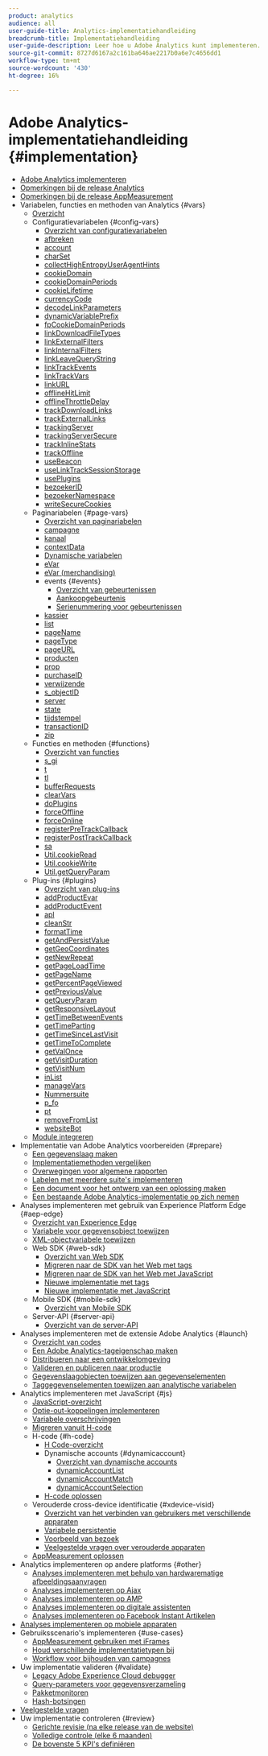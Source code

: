```yaml
---
product: analytics
audience: all
user-guide-title: Analytics-implementatiehandleiding
breadcrumb-title: Implementatiehandleiding
user-guide-description: Leer hoe u Adobe Analytics kunt implementeren. Pas aan welke gegevens worden verzameld om het meeste uit Analytics-gegevens te halen.
source-git-commit: 8727d6167a2c161ba646ae2217b0a6e7c4656dd1
workflow-type: tm+mt
source-wordcount: '430'
ht-degree: 16%

---
```



# Adobe Analytics-implementatiehandleiding {#implementation}

+ [Adobe Analytics implementeren](home.md)
+ [Opmerkingen bij de release Analytics](https://experienceleague.adobe.com/docs/analytics/release-notes/latest.html)
+ [Opmerkingen bij de release AppMeasurement](appmeasurement-updates.md)
+ Variabelen, functies en methoden van Analytics {#vars}
   + [Overzicht](vars/overview.md)
   + Configuratievariabelen {#config-vars}
      + [Overzicht van configuratievariabelen](vars/config-vars/configuration-variables.md)
      + [afbreken](vars/config-vars/abort.md)
      + [account](vars/config-vars/account.md)
      + [charSet](vars/config-vars/charset.md)
      + [collectHighEntropyUserAgentHints](vars/config-vars/collecthighentropyuseragenthints.md)
      + [cookieDomain](vars/config-vars/cookiedomain.md)
      + [cookieDomainPeriods](vars/config-vars/cookiedomainperiods.md)
      + [cookieLifetime](vars/config-vars/cookielifetime.md)
      + [currencyCode](vars/config-vars/currencycode.md)
      + [decodeLinkParameters](vars/config-vars/decodelinkparameters.md)
      + [dynamicVariablePrefix](vars/config-vars/dynamicvariableprefix.md)
      + [fpCookieDomainPeriods](vars/config-vars/fpcookiedomainperiods.md)
      + [linkDownloadFileTypes](vars/config-vars/linkdownloadfiletypes.md)
      + [linkExternalFilters](vars/config-vars/linkexternalfilters.md)
      + [linkInternalFilters](vars/config-vars/linkinternalfilters.md)
      + [linkLeaveQueryString](vars/config-vars/linkleavequerystring.md)
      + [linkTrackEvents](vars/config-vars/linktrackevents.md)
      + [linkTrackVars](vars/config-vars/linktrackvars.md)
      + [linkURL](vars/config-vars/linkurl.md)
      + [offlineHitLimit](vars/config-vars/offlinehitlimit.md)
      + [offlineThrottleDelay](vars/config-vars/offlinethrottledelay.md)
      + [trackDownloadLinks](vars/config-vars/trackdownloadlinks.md)
      + [trackExternalLinks](vars/config-vars/trackexternallinks.md)
      + [trackingServer](vars/config-vars/trackingserver.md)
      + [trackingServerSecure](vars/config-vars/trackingserversecure.md)
      + [trackInlineStats](vars/config-vars/trackinlinestats.md)
      + [trackOffline](vars/config-vars/trackoffline.md)
      + [useBeacon](vars/config-vars/usebeacon.md)
      + [useLinkTrackSessionStorage](vars/config-vars/uselinktracksessionstorage.md)
      + [usePlugins](vars/config-vars/useplugins.md)
      + [bezoekerID](vars/config-vars/visitorid.md)
      + [bezoekerNamespace](vars/config-vars/visitornamespace.md)
      + [writeSecureCookies](vars/config-vars/writesecurecookies.md)
   + Paginariabelen {#page-vars}
      + [Overzicht van paginariabelen](vars/page-vars/page-variables.md)
      + [campagne](vars/page-vars/campaign.md)
      + [kanaal](vars/page-vars/channel.md)
      + [contextData](vars/page-vars/contextdata.md)
      + [Dynamische variabelen](vars/page-vars/dynamic-variables.md)
      + [eVar](vars/page-vars/evar.md)
      + [eVar (merchandising)](vars/page-vars/evar-merchandising.md)
      + events {#events}
         + [Overzicht van gebeurtenissen](vars/page-vars/events/events-overview.md)
         + [Aankoopgebeurtenis](vars/page-vars/events/event-purchase.md)
         + [Serienummering voor gebeurtenissen](vars/page-vars/events/event-serialization.md)
      + [kassier](vars/page-vars/hier.md)
      + [list](vars/page-vars/list.md)
      + [pageName](vars/page-vars/pagename.md)
      + [pageType](vars/page-vars/pagetype.md)
      + [pageURL](vars/page-vars/pageurl.md)
      + [producten](vars/page-vars/products.md)
      + [prop](vars/page-vars/prop.md)
      + [purchaseID](vars/page-vars/purchaseid.md)
      + [verwijzende](vars/page-vars/referrer.md)
      + [s_objectID](vars/page-vars/s-objectid.md)
      + [server](vars/page-vars/server.md)
      + [state](vars/page-vars/state.md)
      + [tijdstempel](vars/page-vars/timestamp.md)
      + [transactionID](vars/page-vars/transactionid.md)
      + [zip](vars/page-vars/zip.md)
   + Functies en methoden {#functions}
      + [Overzicht van functies](vars/functions/overview.md)
      + [s_gi](vars/functions/s-gi.md)
      + [t](vars/functions/t-method.md)
      + [tl](vars/functions/tl-method.md)
      + [bufferRequests](vars/functions/bufferrequests.md)
      + [clearVars](vars/functions/clearvars.md)
      + [doPlugins](vars/functions/doplugins.md)
      + [forceOffline](vars/functions/forceoffline.md)
      + [forceOnline](vars/functions/forceonline.md)
      + [registerPreTrackCallback](vars/functions/registerpretrackcallback.md)
      + [registerPostTrackCallback](vars/functions/registerposttrackcallback.md)
      + [sa](vars/functions/sa-method.md)
      + [Util.cookieRead](vars/functions/util-cookieread.md)
      + [Util.cookieWrite](vars/functions/util-cookiewrite.md)
      + [Util.getQueryParam](vars/functions/util-getqueryparam.md)
   + Plug-ins {#plugins}
      + [Overzicht van plug-ins](vars/plugins/impl-plugins.md)
      + [addProductEvar](vars/plugins/addproductevar.md)
      + [addProductEvent](vars/plugins/addproductevent.md)
      + [apl](vars/plugins/apl.md)
      + [cleanStr](vars/plugins/cleanstr.md)
      + [formatTime](vars/plugins/formattime.md)
      + [getAndPersistValue](vars/plugins/getandpersistvalue.md)
      + [getGeoCoordinates](vars/plugins/getgeocoordinates.md)
      + [getNewRepeat](vars/plugins/getnewrepeat.md)
      + [getPageLoadTime](vars/plugins/getpageloadtime.md)
      + [getPageName](vars/plugins/getpagename.md)
      + [getPercentPageViewed](vars/plugins/getpercentpageviewed.md)
      + [getPreviousValue](vars/plugins/getpreviousvalue.md)
      + [getQueryParam](vars/plugins/getqueryparam.md)
      + [getResponsiveLayout](vars/plugins/getresponsivelayout.md)
      + [getTimeBetweenEvents](vars/plugins/gettimebetweenevents.md)
      + [getTimeParting](vars/plugins/gettimeparting.md)
      + [getTimeSinceLastVisit](vars/plugins/gettimesincelastvisit.md)
      + [getTimeToComplete](vars/plugins/gettimetocomplete.md)
      + [getValOnce](vars/plugins/getvalonce.md)
      + [getVisitDuration](vars/plugins/getvisitduration.md)
      + [getVisitNum](vars/plugins/getvisitnum.md)
      + [inList](vars/plugins/inlist.md)
      + [manageVars](vars/plugins/managevars.md)
      + [Nummersuite](vars/plugins/numberssuite.md)
      + [p_fo](vars/plugins/p-fo.md)
      + [pt](vars/plugins/pt-plugin.md)
      + [removeFromList](vars/plugins/removefromlist.md)
      + [websiteBot](vars/plugins/websitebot.md)
   + [Module integreren](vars/integrate.md)
+ Implementatie van Adobe Analytics voorbereiden {#prepare}
   + [Een gegevenslaag maken](prepare/data-layer.md)
   + [Implementatiemethoden vergelijken](prepare/comparison.md)
   + [Overwegingen voor algemene rapporten](prepare/global-rs.md)
   + [Labelen met meerdere suite&#39;s implementeren](prepare/multi-suite-tagging.md)
   + [Een document voor het ontwerp van een oplossing maken](prepare/solution-design.md)
   + [Een bestaande Adobe Analytics-implementatie op zich nemen](prepare/existing-implementation.md)
+ Analyses implementeren met gebruik van Experience Platform Edge {#aep-edge}
   + [Overzicht van Experience Edge](aep-edge/overview.md)
   + [Variabele voor gegevensobject toewijzen](aep-edge/data-var-mapping.md)
   + [XML-objectvariabele toewijzen](aep-edge/xdm-var-mapping.md)
   + Web SDK {#web-sdk}
      + [Overzicht van Web SDK](aep-edge/web-sdk/overview.md)
      + [Migreren naar de SDK van het Web met tags](aep-edge/web-sdk/analytics-extension-to-web-sdk.md)
      + [Migreren naar de SDK van het Web met JavaScript](aep-edge/web-sdk/appmeasurement-to-web-sdk.md)
      + [Nieuwe implementatie met tags](aep-edge/web-sdk/web-sdk-tag-extension.md)
      + [Nieuwe implementatie met JavaScript](aep-edge/web-sdk/web-sdk-javascript-library.md)
   + Mobile SDK {#mobile-sdk}
      + [Overzicht van Mobile SDK](aep-edge/mobile-sdk/overview.md)
   + Server-API {#server-api}
      + [Overzicht van de server-API](aep-edge/server-api/overview.md)
+ Analyses implementeren met de extensie Adobe Analytics {#launch}
   + [Overzicht van codes](launch/overview.md)
   + [Een Adobe Analytics-tageigenschap maken](launch/create-analytics-property.md)
   + [Distribueren naar een ontwikkelomgeving](launch/deploy-dev.md)
   + [Valideren en publiceren naar productie](launch/validate-publish-prod.md)
   + [Gegevenslaagobjecten toewijzen aan gegevenselementen](launch/layer-to-elements.md)
   + [Taggegevenselementen toewijzen aan analytische variabelen](launch/elements-to-variable.md)
+ Analytics implementeren met JavaScript {#js}
   + [JavaScript-overzicht](js/overview.md)
   + [Optie-out-koppelingen implementeren](js/opt-out.md)
   + [Variabele overschrijvingen](js/overrides.md)
   + [Migreren vanuit H-code](js/migrate-from-hcode.md)
   + H-code {#h-code}
      + [H Code-overzicht](js/h-code/overview.md)
      + Dynamische accounts {#dynamicaccount}
         + [Overzicht van dynamische accounts](js/h-code/dynamicaccount/overview.md)
         + [dynamicAccountList](js/h-code/dynamicaccount/dynamicaccountlist.md)
         + [dynamicAccountMatch](js/h-code/dynamicaccount/dynamicaccountmatch.md)
         + [dynamicAccountSelection](js/h-code/dynamicaccount/dynamicaccountselection.md)
      + [H-code oplossen](js/h-code/troubleshooting.md)
   + Verouderde cross-device identificatie {#xdevice-visid}
      + [Overzicht van het verbinden van gebruikers met verschillende apparaten](js/xdevice-visid/xdevice-connecting.md)
      + [Variabele persistentie](js/xdevice-visid/variable-persistence.md)
      + [Voorbeeld van bezoek](js/xdevice-visid/visit-example.md)
      + [Veelgestelde vragen over verouderde apparaten](js/xdevice-visid/xdevice-faq.md)
   + [AppMeasurement oplossen](js/troubleshooting.md)
+ Analytics implementeren op andere platforms {#other}
   + [Analyses implementeren met behulp van hardwarematige afbeeldingsaanvragen](other/hardcoded.md)
   + [Analyses implementeren op Ajax](other/ajax.md)
   + [Analyses implementeren op AMP](other/amp.md)
   + [Analyses implementeren op digitale assistenten](other/digital-assistants.md)
   + [Analyses implementeren op Facebook Instant Artikelen](other/fb-instant-articles.md)
+ [Analyses implementeren op mobiele apparaten](mobile-device-sdk.md)
+ Gebruiksscenario&#39;s implementeren {#use-cases}
   + [AppMeasurement gebruiken met iFrames](use-cases/iframe.md)
   + [Houd verschillende implementatietypen bij](use-cases/cross-type-implementation.md)
   + [Workflow voor bijhouden van campagnes](use-cases/campaign-tracking.md)
+ Uw implementatie valideren {#validate}
   + [Legacy Adobe Experience Cloud debugger](validate/debugger.md)
   + [Query-parameters voor gegevensverzameling](validate/query-parameters.md)
   + [Pakketmonitoren](validate/packet-monitor.md)
   + [Hash-botsingen](validate/hash-collisions.md)
+ [Veelgestelde vragen](faq.md)
+ Uw implementatie controleren {#review}
   + [Gerichte revisie (na elke release van de website)](review/focused-review.md)
   + [Volledige controle (elke 6 maanden)](review/full-review.md)
   + [De bovenste 5 KPI&#39;s definiëren](review/define-kpis.md)
